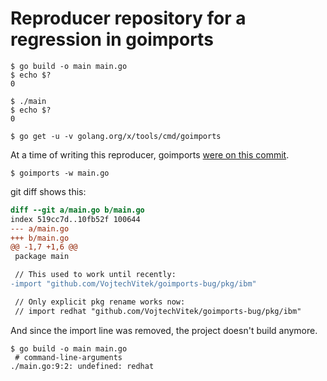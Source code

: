 # Reproducer repository for a regression in goimports

```
$ go build -o main main.go
$ echo $?
0

$ ./main
$ echo $?
0
```

```
$ go get -u -v golang.org/x/tools/cmd/goimports
```
At a time of writing this reproducer, goimports [were on this commit](https://github.com/golang/tools/commit/4ca49954c3f2dca17746a9bd2d3f253c4849d9ee).

```
$ goimports -w main.go
```

git diff shows this:
```diff
diff --git a/main.go b/main.go
index 519cc7d..10fb52f 100644
--- a/main.go
+++ b/main.go
@@ -1,7 +1,6 @@
 package main

 // This used to work until recently:
-import "github.com/VojtechVitek/goimports-bug/pkg/ibm"

 // Only explicit pkg rename works now:
 // import redhat "github.com/VojtechVitek/goimports-bug/pkg/ibm"
```

And since the import line was removed, the project doesn't build anymore.

```
$ go build -o main main.go
 # command-line-arguments
./main.go:9:2: undefined: redhat
```
